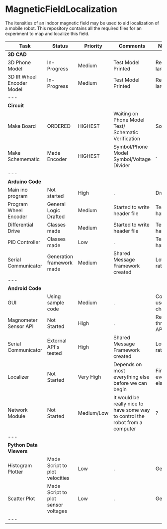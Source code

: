 # MagneticFieldLocalization
The itensities of an indoor magnetic field may be used to aid localization of a mobile robot. This repository contains all the required files for an experiment to map and localize this field.

| Task | Status | Priority |Comments | Next Steps
| ---  | ---    | ---      | ---     | ---
| **3D CAD**
| 3D Phone Model | In-Progress | Medium | Test Model Printed | Re-print larger model
| 3D IR Wheel Encoder Model | In-Progress | Medium | Test Model Printed | Re-print larger model
| ---
| **Circuit**
| Make Board       | ORDERED     | HIGHEST | Waiting on Phone Model Test/ Schematic Verification | Solder
| Make Schemematic | Made Encoder| HIGHEST | Symbol/Phone Model Symbol/Voltage Divider | . | Label Resistor Values/Verify
| ---
| **Arduino Code**
| Main ino program    | Not started | High | . | Draft
| Program Wheel Encoder | General Logic Drafted | Medium | Started to write header file| Test on hardware
| Differential Drive  | Classes made | Medium | Started to write header file| Test on hardware
| PID Controller      | Classes made | Low | . | Test on hardware
| Serial Communicator | Generation framework made | Medium | Shared Message Framework created | Lower baud rate
| ---
| **Android Code**
| GUI | Using sample code | Medium | . | Commit/Draft user flow chart
| Magnometer Sensor API | Not Started | High | . | Read through API's
| Serial Communicator | External API's tested | High | Shared Message Framework created | Lower baud rate
| Localizer | Not Started | Very High | Depends on most everything else before we can begin | Finish everything else
| Network Module | Not Started | Medium/Low | It would be really nice to have some way to control the robot from a computer | ?
| ---
| **Python Data Viewers**
| Histogram Plotter | Made Script to plot velocities | Low | . | Generalize?
| Scatter Plot | Made Script to plot sensor voltages | Low | . | Generalize?
| ---
